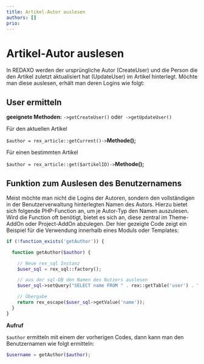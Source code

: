 ```yaml
---
title: Artikel-Autor auslesen
authors: []
prio:
---
```


# Artikel-Autor auslesen

In REDAXO werden der ursprüngliche Autor (CreateUser) und die Person die den Artikel zuletzt aktualisiert hat (UpdateUser) im Artikel hinterlegt. Möchte man diese auslesen, erhält man deren Logins wie folgt: 

## User ermitteln

**geeignete Methoden:** `->getCreateUser()` oder  `->getUpdateUser()`

Für den aktuellen Artikel

`$author = rex_article::getCurrent()->`**Methode();**

Für einen bestimmten Artikel 

`$author = rex_article::get($artikelID)->`**Methode();**

## Funktion zum Auslesen des Benutzernamens

Meist möchte man nicht die Logins der Autoren, sondern den vollständigen in der Benutzerverwaltung hinterlegten Namen des Autors. Hierzu bietet sich folgende PHP-Function an, um je Autor-Typ den Namen auszulesen. Wird die Function oft benötigt, bietet es sich an, diese zentral im Theme-AddOn oder Project-AddOn abzulegen. Der hier gezeigte Code zeigt ein Beispiel für die Verwendung innerhalb eines Moduls oder Templates: 

```php 
if (!function_exists('getAuthor')) {

  function getAuthor($author) {

    // Neue rex_sql Instanz
    $user_sql = rex_sql::factory(); 

    // aus der sql-DB den Namen des Nutzers auslesen
    $user_sql->setQuery("SELECT name FROM " . rex::getTable('user') . " WHERE login = :login",  array(":login" => $art_author)); 

    // Übergabe
    return rex_escape($user_sql->getValue('name')); 
  }
}
```

**Aufruf**

`$author` ermitteln mit einem der vorherigen Codes, dann kann man den Benutzernamen wie folgt ermitteln: 
 
```php
$username = getAuthor($author);
```
